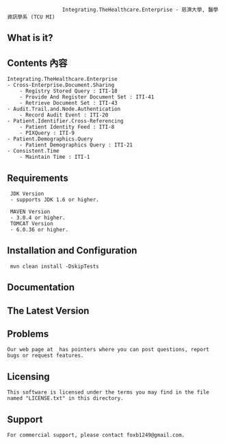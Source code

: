                       Integrating.TheHealthcare.Enterprise - 慈濟大學, 醫學資訊學系 (TCU MI)
 

  What is it? 
  -----------
  


  Contents 內容
  --------
  
	Integrating.TheHealthcare.Enterprise
	- Cross-Enterprise.Document.Sharing
		- Registry Stored Query : ITI-18
		- Provide And Register Document Set : ITI-41
		- Retrieve Document Set : ITI-43
	- Audit.Trail.and.Node.Authentication
		- Record Audit Event : ITI-20
	- Patient.Identifier.Cross-Referencing
		- Patient Identity Feed : ITI-8
		- PIXQuery : ITI-9
	- Patient.Demographics.Query
		- Patient Demographics Query : ITI-21
	- Consistent.Time
		- Maintain Time : ITI-1

  Requirements
  ------------

     JDK Version	
	 - supports JDK 1.6 or higher.   
	 
	 MAVEN Version	     
     - 3.0.4 or higher.   
     TOMCAT Version
     - 6.0.36 or higher.   

  Installation and Configuration
  ------------------------------
  
	 mvn clean install -DskipTests

  
  Documentation
  -------------

   
  The Latest Version
  ------------------

  Problems
  ---------

	Our web page at  has pointers where you can post questions, report bugs or request features. 


  Licensing
  ---------

	This software is licensed under the terms you may find in the file named "LICENSE.txt" in this directory.
 
 
  Support
  ---------
	For commercial support, please contact foxb1249@gmail.com. 
  
